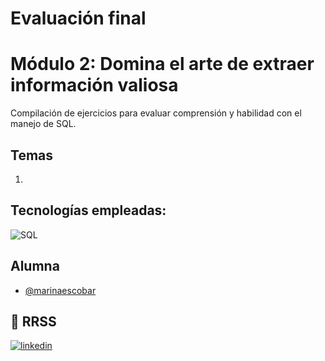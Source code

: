 # Evaluación final 
# Módulo 2: Domina el arte de extraer información valiosa

Compilación de ejercicios para evaluar comprensión y habilidad con el manejo de SQL. 

## Temas
1. 

## Tecnologías empleadas:
![SQL](https://img.shields.io/badge/MySQL-%234479A1?style=flat&logo=mysql&logoColor=%23ffffff&labelColor=%234479A1) 

## Alumna
- [@marinaescobar](https://www.github.com/marinaescobar)

## 🔗 RRSS
[![linkedin](https://img.shields.io/badge/linkedin-0A66C2?style=for-the-badge&logo=linkedin&logoColor=white)](https://www.linkedin.com/in/marinaescobarperez/)
